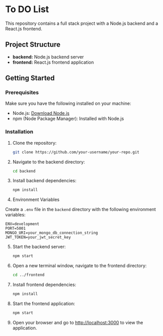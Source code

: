 # To DO List

This repository contains a full stack project with a Node.js backend and a React.js frontend.

## Project Structure

- **backend:** Node.js backend server
- **frontend:** React.js frontend application

## Getting Started

### Prerequisites

Make sure you have the following installed on your machine:

- Node.js: [Download Node.js](https://nodejs.org/)
- npm (Node Package Manager): Installed with Node.js

### Installation

1. Clone the repository:

   ```bash
   git clone https://github.com/your-username/your-repo.git
   ```

2. Navigate to the backend directory:

   ```bash
   cd backend
   ```

3. Install backend dependencies:

   ```bash
   npm install
   ```

4. Environment Variables

Create a `.env` file in the `backend` directory with the following environment variables:

  ```plaintext
  ENV=development
  PORT=5001
  MONGO_URI=your_mongo_db_connection_string
  JWT_TOKEN=your_jwt_secret_key
  ```

5. Start the backend server:

   ```bash
   npm start
   ```

6. Open a new terminal window, navigate to the frontend directory:

   ```bash
   cd ../frontend
   ```

7. Install frontend dependencies:

   ```bash
   npm install
   ```

8. Start the frontend application:

   ```bash
   npm start
   ```

9. Open your browser and go to [http://localhost:3000](http://localhost:3000) to view the application.

